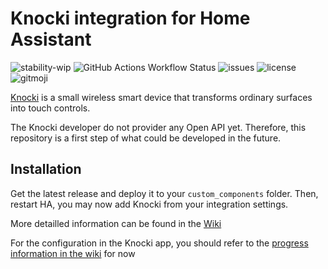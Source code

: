 # Knocki integration for Home Assistant

![stability-wip](https://img.shields.io/badge/stability-wip-orange.svg)
![GitHub Actions Workflow Status](https://img.shields.io/github/actions/workflow/status/JimmyTournemaine/ha-knocki/ci.yaml)
![issues](https://img.shields.io/github/issues/JimmyTournemaine/ha-knocki)
![license](https://img.shields.io/github/license/JimmyTournemaine/ha-knocki)
![gitmoji](https://img.shields.io/badge/gitmoji-%20😜%20😍-FFDD67.svg)

[Knocki](http://knocki.com/) is a small wireless smart device that transforms ordinary surfaces into touch controls.

The Knocki developer do not provider any Open API yet.
Therefore, this repository is a first step of what could be developed in the future.

## Installation

Get the latest release and deploy it to your `custom_components` folder.
Then, restart HA, you may now add Knocki from your integration settings.

More detailled information can be found in the [Wiki](https://github.com/JimmyTournemaine/ha-knocki/wiki)

For the configuration in the Knocki app, you should refer to the [progress information in the wiki](https://github.com/JimmyTournemaine/ha-knocki/wiki/Progress#event) for now
